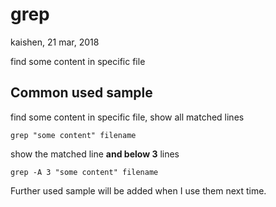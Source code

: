 # grep

kaishen, 21 mar, 2018

find some content in specific file

## Common used sample

find some content in specific file, show all matched lines

```shell
grep "some content" filename
```



show the matched line **and below 3** lines

```shell
grep -A 3 "some content" filename
```



Further used sample will be added when I use them next time.